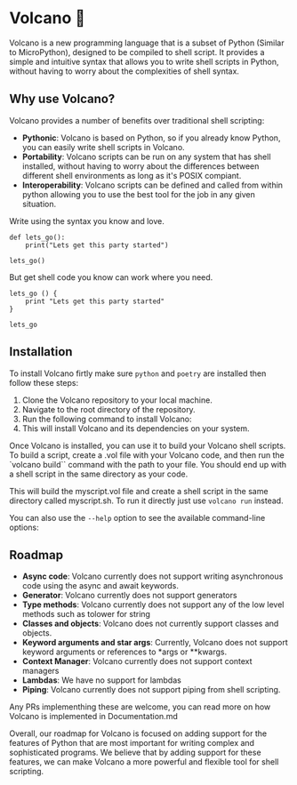 # Volcano 🌋

Volcano is a new programming language that is a subset of Python (Similar to MicroPython), designed to be compiled to shell script. It provides a simple and intuitive syntax that allows you to write shell scripts in Python, without having to worry about the complexities of shell syntax.

## Why use Volcano?

Volcano provides a number of benefits over traditional shell scripting:

- **Pythonic**: Volcano is based on Python, so if you already know Python, you can easily write shell scripts in Volcano.
- **Portability**: Volcano scripts can be run on any system that has shell installed, without having to worry about the differences between different shell environments as long as it's POSIX compiant.
- **Interoperability**: Volcano scripts can be defined and called from within python allowing you
to use the best tool for the job in any given situation.

Write using the syntax you know and love.

```
def lets_go():
    print("Lets get this party started")

lets_go()
```

But get shell code you know can work where
you need.

```
lets_go () {
    print "Lets get this party started"
}

lets_go
```

## Installation

To install Volcano firtly make sure `python` and `poetry` are installed then follow these steps:

1. Clone the Volcano repository to your local machine.
2. Navigate to the root directory of the repository.
3. Run the following command to install Volcano:
4. This will install Volcano and its dependencies on your system.

Once Volcano is installed, you can use it to build your Volcano shell scripts. To build a script, create a .vol
file with your Volcano code, and then run the `volcano build`` command with the path to your file. You should
end up with a shell script in the same directory as your code.

This will build the myscript.vol file and create a shell script in the same directory called myscript.sh. To
run it directly just use `volcano run` instead.

You can also use the `--help` option to see the available command-line options:

## Roadmap

- **Async code**: Volcano currently does not support writing asynchronous code using the async and await keywords.
- **Generator**: Volcano currently does not support generators
- **Type methods**: Volcano currently does not support any of the low level methods such as tolower for string
- **Classes and objects**: Volcano does not currently support classes and objects.
- **Keyword arguments and star args**: Currently, Volcano does not support keyword arguments or references to *args or **kwargs.
- **Context Manager**: Volcano currently does not support context managers
- **Lambdas**: We have no support for lambdas
- **Piping**: Volcano currently does not support piping from shell scripting.

Any PRs implementhing these are welcome, you can read more on how Volcano is implemented in Documentation.md

Overall, our roadmap for Volcano is focused on adding support for the features of Python that are most important for writing complex and sophisticated programs. We believe that by adding support for these features, we can make Volcano a more powerful and flexible tool for shell scripting.